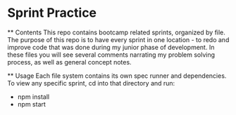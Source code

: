 # Sprint Practice

** Contents
This repo contains bootcamp related sprints, organized by file. The purpose of this repo is to have every sprint in one location - to redo and improve code that was done during my junior phase of development. In these files you will see several comments narrating my problem solving process, as well as general concept notes.

** Usage
Each file system contains its own spec runner and dependencies. To view any specific sprint, cd into that directory and run:
* npm install
* npm start
